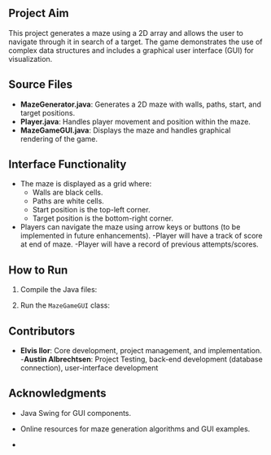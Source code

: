 ## Project Aim
This project generates a maze using a 2D array and allows the user to navigate through it in search of a target. The game demonstrates the use of complex data structures and includes a graphical user interface (GUI) for visualization.

## Source Files
- **MazeGenerator.java**: Generates a 2D maze with walls, paths, start, and target positions.
- **Player.java**: Handles player movement and position within the maze.
- **MazeGameGUI.java**: Displays the maze and handles graphical rendering of the game.

## Interface Functionality
- The maze is displayed as a grid where:
  - Walls are black cells.
  - Paths are white cells.
  - Start position is the top-left corner.
  - Target position is the bottom-right corner.
- Players can navigate the maze using arrow keys or buttons (to be implemented in future enhancements).
-Player will have a track of score at end of maze.
-Player will have a record of previous attempts/scores. 
## How to Run
1. Compile the Java files:

2. Run the `MazeGameGUI` class:


## Contributors
- **Elvis Ilor**: Core development, project management, and implementation.
-**Austin Albrechtsen**: Project Testing, back-end development (database connection), user-interface development
## Acknowledgments
- Java Swing for GUI components.
- Online resources for maze generation algorithms and GUI examples.

- 
